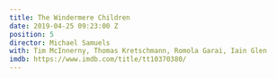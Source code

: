 ```yaml
---
title: The Windermere Children
date: 2019-04-25 09:23:00 Z
position: 5
director: Michael Samuels
with: Tim McInnerny, Thomas Kretschmann, Romola Garai, Iain Glen
imdb: https://www.imdb.com/title/tt10370380/
---
```


